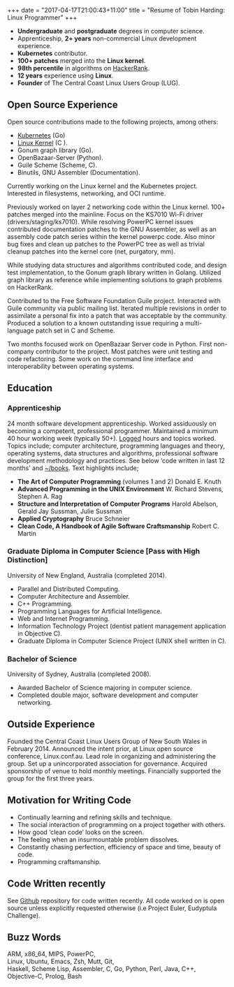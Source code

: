 +++
date = "2017-04-17T21:00:43+11:00"
title = "Resume of Tobin Harding: Linux Programmer"
+++

* **Undergraduate** and **postgraduate** degrees in computer science.
* Apprenticeship, **2+ years** non-commercial Linux development experience.
* **Kubernetes** contributor.
* **100+ patches** merged into the **Linux kernel**.
* **98th percentile** in algorithms on [HackerRank](https://www.hackerrank.com/tcharding).
* **12 years** experience using **Linux**.
* **Founder** of The Central Coast Linux Users Group (LUG).

## Open Source Experience

Open source contributions made to the following projects, among others:

* [Kubernetes](https://github.com/pulls?utf8=%E2%9C%93&q=is%3Apr+author%3Atcharding+kubernetes+) (Go) 
* [Linux Kernel](http://git.kernel.org/cgit/linux/kernel/git/torvalds/linux.git/log/?qt=grep&q=me%40tobin.cc)
 (C ).
* Gonum graph library (Go).
* OpenBazaar-Server (Python).
* Guile Scheme (Scheme, C).
* Binutils, GNU Assembler (Documentation).

Currently working on the Linux kernel and the Kubernetes project. Interested in filesystems,
networking, and OCI runtime.

Previously worked on layer 2 networking code within the Linux kernel. 100+ patches merged into the
mainline. Focus on the KS7010 Wi-Fi driver (drivers/staging/ks7010). While resolving PowerPC kernel
issues contributed documentation patches to the GNU Assembler, as well as an assembly code patch
series within the kernel powerpc code. Also minor bug fixes and clean up patches to the PowerPC tree
as well as trivial cleanup patches into the kernel core (net, purgatory, mm).

While studying data structures and algorithms contributed code, and design test implementation, to
the Gonum graph library written in Golang. Utilized graph library as reference while implementing
solutions to graph problems on HackerRank.

Contributed to the Free Software Foundation Guile project. Interacted with Guile community via
public mailing list. Iterated multiple revisions in order to assimilate a personal fix into a patch
that was acceptable by the community. Produced a solution to a known outstanding issue requiring a
multi-language patch set in C and Scheme.

Two months focused work on OpenBazaar Server code in Python. First non-company contributor to the
project. Most patches were unit testing and code refactoring. Some work on the command line
interface and interoperability between operating systems.

## Education

### Apprenticeship

24 month software development apprenticeship. Worked assiduously on becoming a
competent, professional programmer. Maintained a minimum 40 hour working week
(typically 50+).
[Logged](https://github.com/tcharding/work-logs) hours and topics
worked. Topics include; computer architecture,
programming languages and theory, operating systems, data structures
and algorithms, professional software development methodology and practices. See
below ‘code written in last 12 months’ and
[~/books](http://tobin.cc/reading-list). Text highlights include;

* **The Art of Computer Programming** (volumes 1 and 2) Donald E. Knuth
* **Advanced Programming in the UNIX Environment** W. Richard Stevens, Stephen A. Rag
* **Structure and Interpretation of Computer Programs** Harold Abelson, Gerald Jay Sussman, Julie Sussman
* **Applied Cryptography** Bruce Schneier
* **Clean Code, A Handbook of Agile Software Craftsmanship** Robert C. Martin

### Graduate Diploma in Computer Science [Pass with High Distinction]

University of New England, Australia (completed 2014).

* Parallel and Distributed Computing.
* Computer Architecture and Assembler.
* C++ Programming.
* Programming Languages for Artificial Intelligence.
* Web and Internet Programming.
* Information Technology Project (dentist patient management application in Objective C).
* Graduate Diploma in Computer Science Project (UNIX shell written in C).

### Bachelor of Science
University of Sydney, Australia (completed 2008).

* Awarded Bachelor of Science majoring in computer science. 
* Completed double major, software development and computer networking.

## Outside Experience

Founded the Central Coast Linux Users Group of New South Wales in
February 2014. Announced the intent prior, at Linux open source
conference, Linux.conf.au. Lead role in organizing and administering
the group. Set up a unincorporated association for
governance. Acquired sponsorship of venue to hold monthly
meetings. Financially supported the group for the first three years.

## Motivation for Writing Code

* Continually learning and refining skills and technique.
* The social interaction of programming on a project together with others.
* How good ‘clean code’ looks on the screen.
* The feeling when an insurmountable problem dissolves.
* Constantly chasing perfection, efficiency of space and time, beauty of code.
* Programming craftsmanship.

## Code Written recently

See [Github](https://github.com/tcharding/self_learning) repository for code written recently. All
code worked on is open source unless explicitly requested otherwise (i.e Project Euler, Eudyptula
Challenge).

## Buzz Words

ARM, x86_64, MIPS, PowerPC,  
Linux, Ubuntu, Emacs, Zsh, Mutt, Git,  
Haskell, Scheme Lisp, Assembler, C, Go, Python, Perl, Java, C++, Objective-C, Prolog, Bash  
